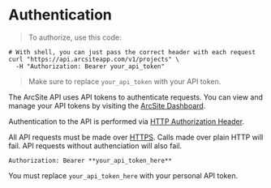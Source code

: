 # Authentication

> To authorize, use this code:

```shell
# With shell, you can just pass the correct header with each request
curl "https://api.arcsiteapp.com/v1/projects" \
  -H "Authorization: Bearer your_api_token"
```

> Make sure to replace `your_api_token` with your API token.

The ArcSite API uses API tokens to authenticate requests. You can view and manage your API tokens by visiting the [ArcSite Dashboard](https://user.arcsiteapp.com/).

Authentication to the API is performed via [HTTP Authorization Header](https://developer.mozilla.org/en-US/docs/Web/HTTP/Headers/Authorization).

All API requests must be made over [HTTPS](https://en.wikipedia.org/wiki/HTTP_Secure). Calls made over plain HTTP will fail. API requests without authenciation will also fail.

`Authorization: Bearer **your_api_token_here**`

<aside class="notice">
You must replace <code>your_api_token_here</code> with your personal API token.
</aside>
